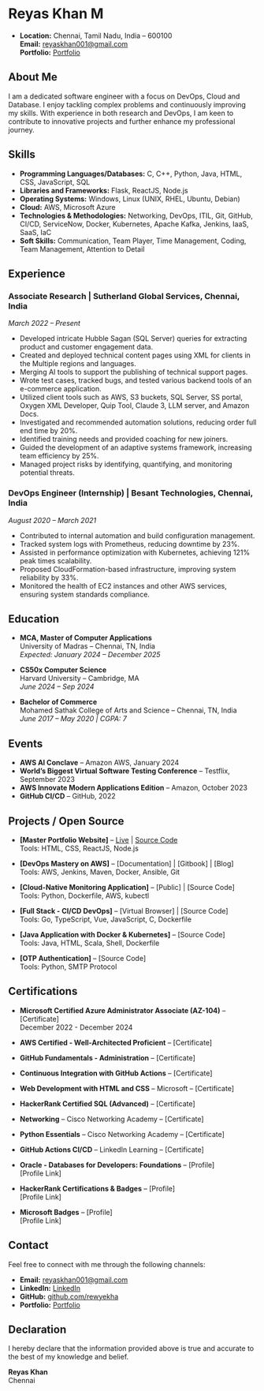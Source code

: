 # Reyas Khan M
- **Location:** Chennai, Tamil Nadu, India – 600100  
**Email:** [reyaskhan001@gmail.com](mailto:reyaskhan001@gmail.com)  
**Portfolio:** [Portfolio](https://rewyekha.github.io/#/contact)  

## About Me

I am a dedicated software engineer with a focus on DevOps, Cloud and Database. I enjoy tackling complex problems and continuously improving my skills. With experience in both research and DevOps, I am keen to contribute to innovative projects and further enhance my professional journey.

## Skills

- **Programming Languages/Databases:** C, C++, Python, Java, HTML, CSS, JavaScript, SQL
- **Libraries and Frameworks:** Flask, ReactJS, Node.js
- **Operating Systems:** Windows, Linux (UNIX, RHEL, Ubuntu, Debian)
- **Cloud:** AWS, Microsoft Azure
- **Technologies & Methodologies:** Networking, DevOps, ITIL, Git, GitHub, CI/CD, ServiceNow, Docker, Kubernetes, Apache Kafka, Jenkins, IaaS, SaaS, IaC
- **Soft Skills:** Communication, Team Player, Time Management, Coding, Team Management, Attention to Detail

## Experience

### Associate Research | Sutherland Global Services, Chennai, India  
*March 2022 – Present*
- Developed intricate Hubble Sagan (SQL Server) queries for extracting product and customer engagement data.
- Created and deployed technical content pages using XML for clients in the Multiple regions and languages.
- Merging AI tools to support the publishing of technical support pages.
- Wrote test cases, tracked bugs, and tested various backend tools of an e-commerce application.
- Utilized client tools such as AWS, S3 buckets, SQL Server, SS portal, Oxygen XML Developer, Quip Tool, Claude 3, LLM server, and Amazon Docs.
- Investigated and recommended automation solutions, reducing order full end time by 20%.
- Identified training needs and provided coaching for new joiners.
- Guided the development of an adaptive systems framework, increasing team efficiency by 25%.
- Managed project risks by identifying, quantifying, and monitoring potential threats.

### DevOps Engineer (Internship) | Besant Technologies, Chennai, India  
*August 2020 – March 2021*
- Contributed to internal automation and build configuration management.
- Tracked system logs with Prometheus, reducing downtime by 23%.
- Assisted in performance optimization with Kubernetes, achieving 121% peak times scalability.
- Proposed CloudFormation-based infrastructure, improving system reliability by 33%.
- Monitored the health of EC2 instances and other AWS services, ensuring system standards compliance.

## Education

- **MCA, Master of Computer Applications**  
  University of Madras – Chennai, TN, India  
  *Expected: January 2024 – December 2025*

- **CS50x Computer Science**  
  Harvard University – Cambridge, MA  
  *June 2024 – Sep 2024*

- **Bachelor of Commerce**  
  Mohamed Sathak College of Arts and Science – Chennai, TN, India  
  *June 2017 – May 2020 | CGPA: 7*

## Events

- **AWS AI Conclave** – Amazon AWS, January 2024
- **World’s Biggest Virtual Software Testing Conference** – Testflix, September 2023
- **AWS Innovate Modern Applications Edition** – Amazon, October 2023
- **GitHub CI/CD** – GitHub, 2022

## Projects / Open Source

- **[Master Portfolio Website]** – [Live](https://rewyekha.github.io/#/) | [Source Code](https://github.com/rewyekha/Masterfolio.git)  
  Tools: HTML, CSS, ReactJS, Node.js

- **[DevOps Mastery on AWS]** – [Documentation] | [Gitbook] | [Blog]  
  Tools: AWS, Jenkins, Maven, Docker, Ansible, Git

- **[Cloud-Native Monitoring Application]** – [Public] | [Source Code]  
  Tools: Python, Dockerfile, AWS, kubectl

- **[Full Stack - CI/CD DevOps]** – [Virtual Browser] | [Source Code]  
  Tools: Go, TypeScript, Vue, JavaScript, C, Dockerfile

- **[Java Application with Docker & Kubernetes]** – [Source Code]  
  Tools: Java, HTML, Scala, Shell, Dockerfile

- **[OTP Authentication]** – [Source Code]  
  Tools: Python, SMTP Protocol

## Certifications

- **Microsoft Certified Azure Administrator Associate (AZ-104)** – [Certificate]  
  December 2022 - December 2024

- **AWS Certified - Well-Architected Proficient** – [Certificate]  
  
- **GitHub Fundamentals - Administration** – [Certificate]  
  
- **Continuous Integration with GitHub Actions** – [Certificate]  
  
- **Web Development with HTML and CSS** – Microsoft – [Certificate]  
  
- **HackerRank Certified SQL (Advanced)** – [Certificate]  
  
- **Networking** – Cisco Networking Academy – [Certificate]  
  
- **Python Essentials** – Cisco Networking Academy – [Certificate]  
  
- **GitHub Actions CI/CD** – LinkedIn Learning – [Certificate]  
  
- **Oracle - Databases for Developers: Foundations** – [Profile]  
  [Profile Link]

- **HackerRank Certifications & Badges** – [Profile]  
  [Profile Link]

- **Microsoft Badges** – [Profile]  
  [Profile Link]

## Contact

Feel free to connect with me through the following channels:

- **Email:** [reyaskhan001@gmail.com](mailto:reyaskhan001@gmail.com)
- **LinkedIn:** [LinkedIn](https://www.linkedin.com/in/reyas-khan-16640825b/)
- **GitHub:** [github.com/rewyekha](https://github.com/rewyekha)
- **Portfolio:** [Portfolio](https://rewyekha.github.io/#/contact)

## Declaration

I hereby declare that the information provided above is true and accurate to the best of my knowledge and belief.

**Reyas Khan**  
Chennai
